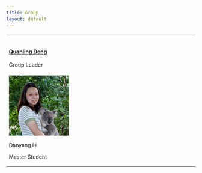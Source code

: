 ```yaml
---
title: Group
layout: default
---
```



<table class="fixed">
  <col width="200"/>
  <col width="200"/>
  <col width="200"/>
  <tr>
    <td> <!-- Quanling Deng -->
        <div class="card" style="width: 10rem;">
          <a href="https://quanlingdeng.github.io/" title="" class="card-image hover-overlay" target="_blank">
          <img src="images/QuanlingDeng.jpg" alt="" class="img-responsive">
          </a>  
          <div class="card-text">
            <!-- <p>Quanling Deng</p> --->
            <h4><a href="https://quanlingdeng.github.io/" target="_blank">Quanling Deng</a></h4>
            <div class="card-desription">
              <p>Group Leader</p>
            </div>
          </div>
        </div>
    </td>
 </tr>
  
 <tr>
    <td> <!-- Danyang Li -->
        <div class="card" style="width: 10rem;">
          <a href="" title="" class="card-image hover-overlay" target="_blank">
          <img src="images/Li.jpg" alt="" class="img-responsive">
          </a>  
          <div class="card-text">
            <p>Danyang Li</p>
            <!-- <h4><a href="" target="_blank">Danyang Li</a></h4> -->
            <div class="card-desription">
              <p>Master Student</p>
            </div>
          </div>
        </div>
    </td>
 </tr>
</table> 
